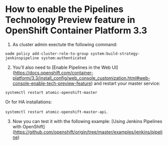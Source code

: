 # How to enable the Pipelines Technology Preview feature in OpenShift Container Platform 3.3

1) As cluster admin exectute the following command:

`oadm policy add-cluster-role-to-group system:build-strategy-jenkinspipeline system:authenticated`

2) You'll also need to [Enable Pipelines in the Web UI] (https://docs.openshift.com/container-platform/3.3/install_config/web_console_customization.html#web-console-enable-tech-preview-feature) and restart your master service:

```systemctl restart atomic-openshift-master``` 

Or for HA installations:

```systemctl restart atomic-openshift-master-api```.


3) Now you can test it with the following example: [Using Jenkins Pipelines with OpenShift] (https://github.com/openshift/origin/tree/master/examples/jenkins/pipeline)
 
